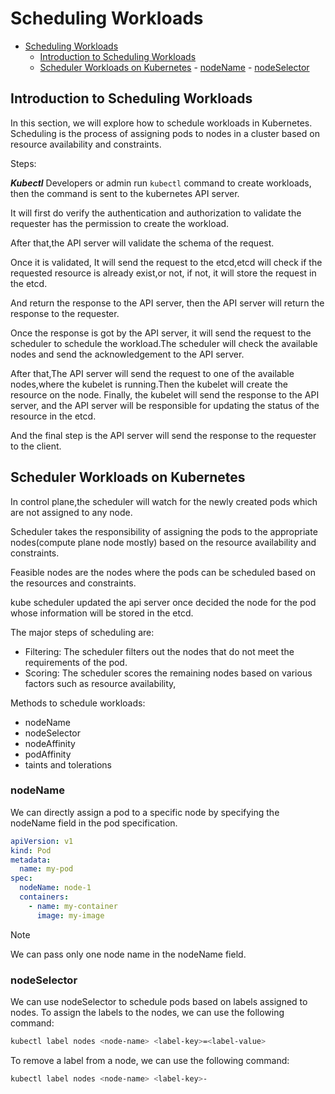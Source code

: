 # Scheduling Workloads

<!--toc:start-->

- [Scheduling Workloads](#scheduling-workloads)
  - [Introduction to Scheduling Workloads](#introduction-to-scheduling-workloads)
  - [Scheduler Workloads on Kubernetes](#scheduler-workloads-on-kubernetes) - [nodeName](#nodename) - [nodeSelector](#nodeselector)
  <!--toc:end-->

## Introduction to Scheduling Workloads

In this section, we will explore how to schedule workloads in Kubernetes.
Scheduling is the process of assigning pods to nodes in a cluster based
on resource availability and constraints.

Steps:

**_Kubectl_**
Developers or admin run `kubectl` command to create workloads,
then the command is sent to the kubernetes API server.

It will first do verify the authentication and authorization to validate
the requester has the permission to create the workload.

After that,the API server will validate the schema of the request.

Once it is validated, It will send the request to the etcd,etcd will check if the
requested resource is already exist,or not, if not, it will store the request in
the etcd.

And return the response to the API server, then the API server will return the response
to the requester.

Once the response is got by the API server, it will send the request to the scheduler
to schedule the workload.The scheduler will check the available nodes and send the
acknowledgement to the API server.

After that,The API server will send the request to one of the available nodes,where
the kubelet is running.Then the kubelet will create the resource on the node.
Finally, the kubelet will send the response to the API server, and the API server
will be responsible for updating the status of the resource in the etcd.

And the final step is the API server will send the response to the requester to
the client.

## Scheduler Workloads on Kubernetes

In control plane,the scheduler will watch for the newly created pods which are not
assigned to any node.

Scheduler takes the responsibility of assigning the pods to the appropriate nodes(compute
plane node mostly) based on the resource availability and constraints.

Feasible nodes are the nodes where the pods can be scheduled based on the resources
and constraints.

kube scheduler updated the api server once decided the node for the pod whose information
will be stored in the etcd.

The major steps of scheduling are:

- Filtering: The scheduler filters out the nodes that do not meet the
  requirements of the pod.
- Scoring: The scheduler scores the remaining nodes based on various factors
  such as resource availability,

Methods to schedule workloads:

- nodeName
- nodeSelector
- nodeAffinity
- podAffinity
- taints and tolerations

### nodeName

We can directly assign a pod to a specific node by specifying the nodeName field
in the pod specification.

```yaml
apiVersion: v1
kind: Pod
metadata:
  name: my-pod
spec:
  nodeName: node-1
  containers:
    - name: my-container
      image: my-image
```

> [!NOTE]
> We can pass only one node name in the nodeName field.

### nodeSelector

We can use nodeSelector to schedule pods based on labels assigned to nodes.
To assign the labels to the nodes, we can use the following command:

```bash
kubectl label nodes <node-name> <label-key>=<label-value>
```

To remove a label from a node, we can use the following command:

```bash
kubectl label nodes <node-name> <label-key>-
```
